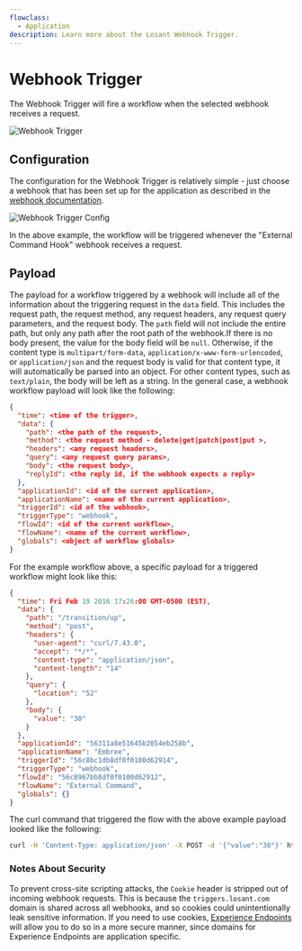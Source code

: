 ```yaml
---
flowclass:
  - Application
description: Learn more about the Losant Webhook Trigger.
---
```


# Webhook Trigger

The Webhook Trigger will fire a workflow when the selected webhook receives a request.

![Webhook Trigger](/images/workflows/triggers/webhook-trigger.png "Webhook Trigger")

## Configuration

The configuration for the Webhook Trigger is relatively simple - just choose a webhook that has been set up for the application as described in the [webhook documentation](/applications/webhooks/).

![Webhook Trigger Config](/images/workflows/triggers/webhook-trigger-config.png "Webhook Trigger Config")

In the above example, the workflow will be triggered whenever the "External Command Hook" webhook receives a request.

## Payload

The payload for a workflow triggered by a webhook will include all of the information about the triggering request in the `data` field. This includes the request path, the request method, any request headers, any request query parameters, and the request body. The `path` field will not include the entire path, but only any path after the root path of the webhook.If there is no body present, the value for the body field will be `null`. Otherwise, if the content type is `multipart/form-data`, `application/x-www-form-urlencoded`, or `application/json` and the request body is valid for that content type, it will automatically be parsed into an object. For other content types, such as `text/plain`, the body will be left as a string. In the general case, a webhook workflow payload will look like the following:

```json
{
  "time": <time of the trigger>,
  "data": {
    "path": <the path of the request>,
    "method": <the request method - delete|get|patch|post|put >,
    "headers": <any request headers>,
    "query": <any request query params>,
    "body": <the request body>,
    "replyId": <the reply id, if the webhook expects a reply>
  },
  "applicationId": <id of the current application>,
  "applicationName": <name of the current application>,
  "triggerId": <id of the webhook>,
  "triggerType": "webhook",
  "flowId": <id of the current workflow>,
  "flowName": <name of the current workflow>,
  "globals": <object of workflow globals>
}
```

For the example workflow above, a specific payload for a triggered workflow might look like this:

```json
{
  "time": Fri Feb 19 2016 17:26:00 GMT-0500 (EST),
  "data": {
    "path": "/transition/up",
    "method": "post",
    "headers": {
      "user-agent": "curl/7.43.0",
      "accept": "*/*",
      "content-type": "application/json",
      "content-length": "14"
    },
    "query": {
      "location": "52"
    },
    "body": {
      "value": "30"
    }
  },
  "applicationId": "56311a8e51645b2054eb258b",
  "applicationName": "Embree",
  "triggerId": "56c8bc1db8df0f0100d62914",
  "triggerType": "webhook",
  "flowId": "56c8967bb8df0f0100d62912",
  "flowName": "External Command",
  "globals": {}
}
```

The curl command that triggered the flow with the above example payload looked like the following:

```bash
curl -H 'Content-Type: application/json' -X POST -d '{"value":"30"}' https://triggers.losant.com/webhooks/jk1NopMpgQHyqQQn1Ax6tpPjEkb/transition/up?location=52
```

### Notes About Security

To prevent cross-site scripting attacks, the `Cookie` header is stripped out of incoming webhook requests. This is because the `triggers.losant.com` domain is shared across all webhooks, and so cookies could unintentionally leak sensitive information. If you need to use cookies, [Experience Endpoints](/experiences/endpoints/) will allow you to do so in a more secure manner, since domains for Experience Endpoints are application specific.
